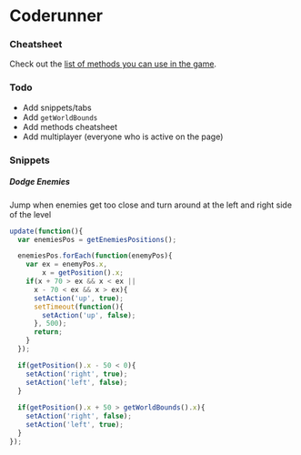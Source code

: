 Coderunner
==========

### Cheatsheet
Check out the [list of methods you can use in the game](https://github.com/kvendrik/coderunner/blob/gh-pages/dev/js/modules/game/publicMethods.js).

### Todo
* Add snippets/tabs
* Add `getWorldBounds`
* Add methods cheatsheet
* Add multiplayer (everyone who is active on the page)

### Snippets

##### Dodge Enemies
Jump when enemies get too close and turn around at the left and right side of the level
```javascript
update(function(){
  var enemiesPos = getEnemiesPositions();

  enemiesPos.forEach(function(enemyPos){
    var ex = enemyPos.x,
        x = getPosition().x;
    if(x + 70 > ex && x < ex ||
      x - 70 < ex && x > ex){
      setAction('up', true);
      setTimeout(function(){
        setAction('up', false);
      }, 500);
      return;
    }
  });

  if(getPosition().x - 50 < 0){
    setAction('right', true);
    setAction('left', false);
  }
  
  if(getPosition().x + 50 > getWorldBounds().x){
    setAction('right', false);
    setAction('left', true);
  }
});
```
